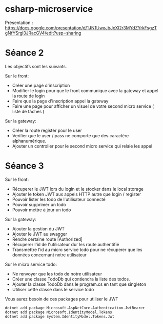 # csharp-microservice

Présentation : https://docs.google.com/presentation/d/1JN1UweJbJxXI2r3MYdZYrkFsgzTgNfYSrgl3JRacGV4/edit?usp=sharing

# Séance 2

Les objectifs sont les suivants.

Sur le front:
- Créer une page d'inscription
- Modifier le login pour que le front communique avec la gateway et appel la route de login
- Faire que la page d'inscription appel la gateway
 - Faire une page pour afficher un visuel de votre second micro service ( liste de tâches )

Sur la gateway:
- Créer la route register pour le user 
- Verifier que le user / pass ne comporte que des caractère alphanumérique.
- Ajouter un controller pour le second micro service qui relaie les appel

# Séance 3

Sur le front:
- Récuperer le JWT lors du login et le stocker dans le local storage
- Ajouter le token JWT aux appels HTTP autre que login / register
- Pouvoir lister les todo de l'utilisateur connecté
- Pouvoir supprimer un todo
- Pouvoir mettre à jour un todo

Sur la gateway:
- Ajouter la gestion du JWT
- Ajouter le JWT au swagger
- Rendre certaine route [Authorized]
- Récuperer l'id de l'utilisateur dur les route authentifié
- Transmettre l'id au micro service todo pour ne récuperer que les données concernant notre utilisateur

Sur le micro service todo:
- Ne renvoyer que les todo de notre utilisateur
- Créer une classe TodoDb qui contiendra la liste des todos.
- Ajouter la classe TodoDb dans le program.cs en tant que singleton
- Utiliser cette classe dans le service todo

Vous aurez besoin de ces packages pour utiliser le JWT

```
dotnet add package Microsoft.AspNetCore.Authentication.JwtBearer
dotnet add package Microsoft.IdentityModel.Tokens
dotnet add package System.IdentityModel.Tokens.Jwt
```


